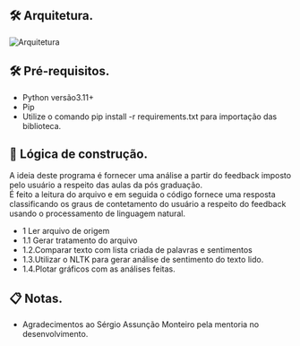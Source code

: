 ## 🛠️ Arquitetura.

![Arquitetura](https://github.com/EricMencarini/Sistemas-Especialistas-Redes-Neurais/assets/133675044/8d031d82-1d14-4d19-9bc7-3a039fb73b71)


## 🛠️ Pré-requisitos.

* Python versão3.11+
* Pip
* Utilize o comando pip install -r requirements.txt para importação das biblioteca.


## 🧠 Lógica de construção.

A ideia deste programa é fornecer uma análise a partir do feedback imposto pelo usuário a respeito das aulas da pós graduação.  
É feito a leitura do arquivo e em seguida o código fornece uma resposta classificando os graus de contetamento do usuário a respeito do 
feedback usando o processamento de linguagem natural.   


* 1   Ler arquivo de origem
* 1.1 Gerar tratamento do arquivo
* 1.2.Comparar texto com lista criada de palavras e sentimentos
* 1.3.Utilizar o NLTK para gerar análise de sentimento do texto lido.
* 1.4.Plotar gráficos com as análises feitas.


## 📋 Notas.
* Agradecimentos ao Sérgio Assunção Monteiro pela mentoria no desenvolvimento.
